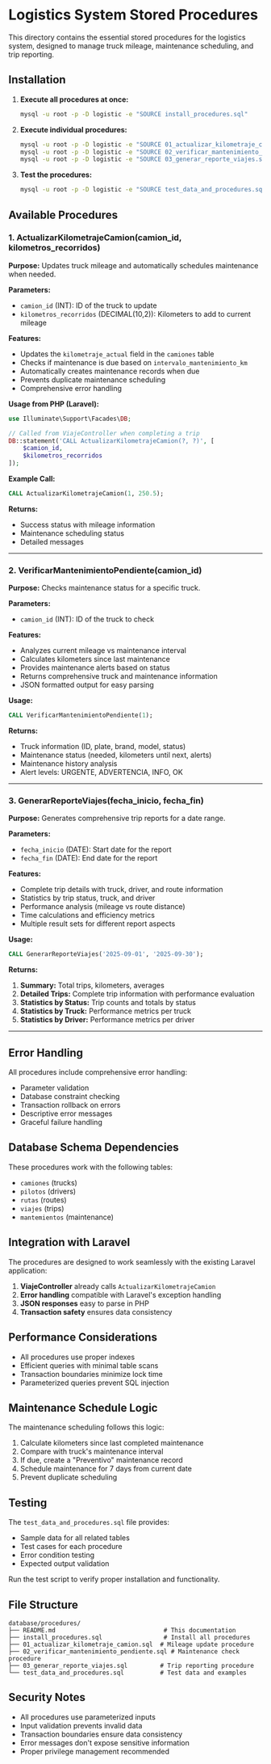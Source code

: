 # Logistics System Stored Procedures

This directory contains the essential stored procedures for the logistics system, designed to manage truck mileage, maintenance scheduling, and trip reporting.

## Installation

1. **Execute all procedures at once:**
   ```bash
   mysql -u root -p -D logistic -e "SOURCE install_procedures.sql"
   ```

2. **Execute individual procedures:**
   ```bash
   mysql -u root -p -D logistic -e "SOURCE 01_actualizar_kilometraje_camion.sql"
   mysql -u root -p -D logistic -e "SOURCE 02_verificar_mantenimiento_pendiente.sql"
   mysql -u root -p -D logistic -e "SOURCE 03_generar_reporte_viajes.sql"
   ```

3. **Test the procedures:**
   ```bash
   mysql -u root -p -D logistic -e "SOURCE test_data_and_procedures.sql"
   ```

## Available Procedures

### 1. ActualizarKilometrajeCamion(camion_id, kilometros_recorridos)

**Purpose:** Updates truck mileage and automatically schedules maintenance when needed.

**Parameters:**
- `camion_id` (INT): ID of the truck to update
- `kilometros_recorridos` (DECIMAL(10,2)): Kilometers to add to current mileage

**Features:**
- Updates the `kilometraje_actual` field in the `camiones` table
- Checks if maintenance is due based on `intervalo_mantenimiento_km`
- Automatically creates maintenance records when due
- Prevents duplicate maintenance scheduling
- Comprehensive error handling

**Usage from PHP (Laravel):**
```php
use Illuminate\Support\Facades\DB;

// Called from ViajeController when completing a trip
DB::statement('CALL ActualizarKilometrajeCamion(?, ?)', [
    $camion_id,
    $kilometros_recorridos
]);
```

**Example Call:**
```sql
CALL ActualizarKilometrajeCamion(1, 250.5);
```

**Returns:**
- Success status with mileage information
- Maintenance scheduling status
- Detailed messages

---

### 2. VerificarMantenimientoPendiente(camion_id)

**Purpose:** Checks maintenance status for a specific truck.

**Parameters:**
- `camion_id` (INT): ID of the truck to check

**Features:**
- Analyzes current mileage vs maintenance interval
- Calculates kilometers since last maintenance
- Provides maintenance alerts based on status
- Returns comprehensive truck and maintenance information
- JSON formatted output for easy parsing

**Usage:**
```sql
CALL VerificarMantenimientoPendiente(1);
```

**Returns:**
- Truck information (ID, plate, brand, model, status)
- Maintenance status (needed, kilometers until next, alerts)
- Maintenance history analysis
- Alert levels: URGENTE, ADVERTENCIA, INFO, OK

---

### 3. GenerarReporteViajes(fecha_inicio, fecha_fin)

**Purpose:** Generates comprehensive trip reports for a date range.

**Parameters:**
- `fecha_inicio` (DATE): Start date for the report
- `fecha_fin` (DATE): End date for the report

**Features:**
- Complete trip details with truck, driver, and route information
- Statistics by trip status, truck, and driver
- Performance analysis (mileage vs route distance)
- Time calculations and efficiency metrics
- Multiple result sets for different report aspects

**Usage:**
```sql
CALL GenerarReporteViajes('2025-09-01', '2025-09-30');
```

**Returns:**
1. **Summary:** Total trips, kilometers, averages
2. **Detailed Trips:** Complete trip information with performance evaluation
3. **Statistics by Status:** Trip counts and totals by status
4. **Statistics by Truck:** Performance metrics per truck
5. **Statistics by Driver:** Performance metrics per driver

---

## Error Handling

All procedures include comprehensive error handling:
- Parameter validation
- Database constraint checking  
- Transaction rollback on errors
- Descriptive error messages
- Graceful failure handling

## Database Schema Dependencies

These procedures work with the following tables:
- `camiones` (trucks)
- `pilotos` (drivers)  
- `rutas` (routes)
- `viajes` (trips)
- `mantemientos` (maintenance)

## Integration with Laravel

The procedures are designed to work seamlessly with the existing Laravel application:

1. **ViajeController** already calls `ActualizarKilometrajeCamion`
2. **Error handling** compatible with Laravel's exception handling
3. **JSON responses** easy to parse in PHP
4. **Transaction safety** ensures data consistency

## Performance Considerations

- All procedures use proper indexes
- Efficient queries with minimal table scans
- Transaction boundaries minimize lock time
- Parameterized queries prevent SQL injection

## Maintenance Schedule Logic

The maintenance scheduling follows this logic:
1. Calculate kilometers since last completed maintenance
2. Compare with truck's maintenance interval
3. If due, create a "Preventivo" maintenance record
4. Schedule maintenance for 7 days from current date
5. Prevent duplicate scheduling

## Testing

The `test_data_and_procedures.sql` file provides:
- Sample data for all related tables
- Test cases for each procedure
- Error condition testing
- Expected output validation

Run the test script to verify proper installation and functionality.

## File Structure

```
database/procedures/
├── README.md                              # This documentation
├── install_procedures.sql                 # Install all procedures
├── 01_actualizar_kilometraje_camion.sql  # Mileage update procedure
├── 02_verificar_mantenimiento_pendiente.sql # Maintenance check procedure
├── 03_generar_reporte_viajes.sql         # Trip reporting procedure
└── test_data_and_procedures.sql          # Test data and examples
```

## Security Notes

- All procedures use parameterized inputs
- Input validation prevents invalid data
- Transaction boundaries ensure data consistency
- Error messages don't expose sensitive information
- Proper privilege management recommended